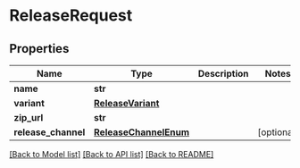 # ReleaseRequest


## Properties
Name | Type | Description | Notes
------------ | ------------- | ------------- | -------------
**name** | **str** |  | 
**variant** | [**ReleaseVariant**](ReleaseVariant.md) |  | 
**zip_url** | **str** |  | 
**release_channel** | [**ReleaseChannelEnum**](ReleaseChannelEnum.md) |  | [optional] 

[[Back to Model list]](../README.md#documentation-for-models) [[Back to API list]](../README.md#documentation-for-api-endpoints) [[Back to README]](../README.md)


